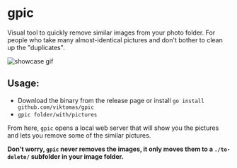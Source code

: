 # gpic

Visual tool to quickly remove similar images from your photo folder. For people who take many almost-identical pictures and don't bother to clean up the "duplicates".

![showcase gif](./doc/gpic.gif)

## Usage:

- Download the binary from the release page or install `go install github.com/viktomas/gpic`
- `gpic folder/with/pictures`

From here, `gpic` opens a local web server that will show you the pictures and lets you remove some of the similar pictures.

**Don't worry, `gpic` never removes the images, it only moves them to a `./to-delete/` subfolder in your image folder.**
